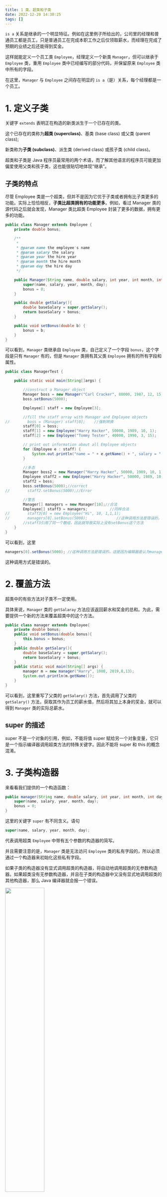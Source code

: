 ```yaml
---
title: 1 类、超类和子类  
date: 2022-12-20 14:30:25  
tags: []  
---
```


`is a` 关系是继承的一个明显特征。例如在这里例子所给出的，公司里的经理和普通员工都是员工，只是普通员工在完成本职工作之后仅领取薪水，而经理在完成了预期的业绩之后还能得到奖金。

这样就能定义一个员工类 `Employee`，经理定义一个新类 `Manager`，但可以继承于 `Employee` 类，重用 `Employee` 类中已经编写的部分代码，并保留原来 `Employee` 类中所有的字段。

在这里，`Manager` 与 `Employee` 之间存在明显的 `is a`（是）关系，每个经理都是一个员工。

# 1. 定义子类

关键字 `extends` 表明正在构造的新类派生于一个已存在的类。

这个已存在的类称为**超类 (superclass)**、基类 (base class) 或父类 (parent class); 

新类称为**子类 (subclass)**、派生类 (derived class) 或孩子类 (child class)。

超类和子类是 Java 程序员最常用的两个术语，而了解其他语言的程序员可能更加偏爱使用父类和孩子类，这也能很贴切地体现“继承”。

## 子类的特点

尽管 Employee 类是一个超类，但并不是因为它优于子类或者拥有比子类更多的功能。实际上恰恰相反，**子类比超类拥有的功能更多**。例如，看过 Manager 类的源代码之后就会发现，Manager 类比超类 Employee 封装了更多的数据，拥有更多的功能。

```java
public class Manager extends Employee {
    private double bonus;

    /**
     *
     * @param name the employee's name
     * @param salary the salary
     * @param year the hire year
     * @param month the hire month
     * @param day the hire day
     */

    public Manager(String name, double salary, int year, int month, int day) {
        super(name, salary, year, month, day);
        bonus = 0;
    }

    public double getSalary(){
        double baseSalary = super.getSalary();
        return baseSalary + bonus;
    }

    public void setBonus(double b) {
        bonus = b;
    }
}
```

可以看到，`Manager` 类继承自 `Employee` 类，自己定义了一个字段 `bonus`，这个字段是只有 `Manager` 有的，但是 `Manager` 类拥有其父类 `Employee` 拥有的所有字段和属性。

```java
public class ManagerTest {

    public static void main(String[]args) {

        //construct a Manager object
        Manager boss = new Manager("Carl Cracker", 80000, 1987, 12, 15);
        boss.setBonus(5000);

        Employee[] staff = new Employee[3];

        //fill the staff array with Manager and Employee objects
//        boss = (Manager) staff[0];    //强制转换
        staff[0] = boss;
        staff[1] = new Employee("Harry Hacker", 50000, 1989, 10, 1);
        staff[2] = new Employee("Tommy Tester", 40000, 1990, 3, 15);

        // print out information about all Employee objects
        for (Employee e : staff) {
            System.out.println("name = " + e.getName() + ", salary = " + e.getSalary());
        }

        //多态
        Manager boss2 = new Manager("Harry Hacker", 50000, 1989, 10, 1);
        Employee staff2 = new Employee("Harry Hacker", 50000, 1989, 10, 1);
        staff2 = boss;
        boss.setBonus(5000);//correct
//        staff2.setBonus(5000);//Error

        //警告
        Manager[] managers = new Manager[10];//合法
        Employee[] staff3 = managers;          //同样合法
//        staff3[0] = new Employee("Hi", 10, 1,1,1);
//        managers[0].setBonus(5000);             //这种调用方法是错误的，这是因为编辑器是认为managers是个Manager对象，但是实际上和
        //staff3引用了同一个数组，因此就导致实际上没有setBonus这个方法
    }
}
```

可以看到，这里

```java
managers[0].setBonus(5000); //这种调用方法是错误的，这是因为编辑器是认为managers是个Manager对象，但是实际上和
```

这种调用方式是错误的。

# 2. 覆盖方法

超类中的有些方法对子类不一定使用。

具体来说，`Manager` 类的 `getSalaray` 方法应该返回薪水和奖金的总和。为此，需要提供一个新的方法来覆盖超类中的这个方法。

```java
public class manager extends Employee{
    private double bonus;
    public void setBonus(double bonus){
        this.bonus = bonus;
    }
    public double getSalary(){
        double baseSalary = super.getSalary();
        return baseSalary + bonus;
    }
    public static void main(String[] args) {
        manager m = new manager("Harry", 1000, 2019,8,13);
        System.out.println(m.getName());
    }
}
```

可以看到，这里重写了父类的 `getSalary()` 方法，首先调用了父类的 `getSalary()` 方法，获取其作为员工的薪水值，然后将其加上本身的奖金，就可以得到 `Manager` 类的实际总薪水。

## super 的描述

super 不是一个对象的引用，例如，不能将值 super 赋给另一个对象变量，它只是一个指示编译器调用超类方法的特殊关键字。因此不能将 super 和 this 的概念混淆。

# 3. 子类构造器

来看看我们提供的一个构造函数：

```java
public manager(String name, double salary, int year, int month, int day) {
    super(name, salary, year, month, day);
    bonus = 0;
}
```

这里的关键字 `super` 有不同含义。语句

```java
super(name, salary, year, month, day);
```

代表调用超类 `Employee` 中带有五个参数的构造器的简写。

并且需要注意的是，`Manager` 类是无法访问 `Employee` 类的私有字段的，所以必须通过一个构造器来初始化这些私有字段。

如果子类的构造器没有显式调用超类的构造器，将自动地调用超类的无参数构造器。如果超类没有无参数构造器，并且在子类的构造器中又没有显式地调用超类的其他构造器，那么 Java 编译器就会报一个错误。

<img src=" https://coachhe-1305181419.cos.ap-guangzhou.myqcloud.com/%E7%A8%8B%E5%BA%8F%E5%91%98/%E5%B7%A5%E5%85%B7/git/20221220184154.png" width = "50%" />

可以看到，如果注释掉了子类的构造器，并且父类又没有对应的无参构造器，那么 Java 是无法编译通过的。

# 4 继承层次

继承并不仅限于一个层次。例如，可以由 `Manager` 类派生 `Executive` 类

```java
/**
 * @author CoachHe
 * @date 2022/12/20 19:48
 **/
public class Executive extends Manager {

    /**
     * @param name   the employee's name
     * @param salary the salary
     * @param year   the hire year
     * @param month  the hire month
     * @param day    the hire day
     */
    public Executive(String name, double salary, int year, int month, int day) {
        super(name, salary, year, month, day);
    }

    public static void main(String[] args) {
        Executive e = new Executive("coachhe", 100, 26, 4, 3);
    }
}
```

让我们看下 `Executive` 类的对象 `e` 有哪些方法和字段：

<img src=" https://coachhe-1305181419.cos.ap-guangzhou.myqcloud.com/%E7%A8%8B%E5%BA%8F%E5%91%98/%E5%B7%A5%E5%85%B7/git/20221220195006.png" width = "70%" />

从图中可以看到，里面既有 `Manager` 的方法，也有 `Employee` 的方法。

# 5 多态

`is-a` 规则的另一种表述是替换原则。它指出程序中出现超类对象的任何地方都可以使用子类对象替换。

例如，可以将子类的对象赋给超类变量。

```java
Employee e;
e = new Employee(...) // ok
e = new Manager(...) // ok
```

可以看到，在 Java 程序设计语言中，对象变量是**多态的**。

## 多态的描述

一个 `Employee` 类型的变量既可以引用一个 `Employee` 类型的对象，也可以引用 `Employee` 类的任何一个子类的对象。

## 警告

在 Java 中，子类引用的数组可以转换成超类引用的数组，而不需要使用强制类型转换。但是会出现类型转换的问题：

```java
/**
 * @author CoachHe
 * @date 2022/12/20 20:16
 **/
public class PolymorphicTest {
    public static void main(String[] args) {
        Employee e;
//        e = new Manager("manager", 1, 1, 1, 1); //ok
        e = new Employee("employee", 1, 1, 1, 1); //ok

        Manager[] managers = new Manager[10];
        Employee[] staff = managers; // 此时是合理的，因为将经理转换为员工是合理的
        staff[0] = e; // 此时好像也是合理的，因为这就是一个员工类，但实际上这应该是不合理的，因为这实际是一个经理类
        System.out.println(staff[0]); // 直接报错ArrayStoreException
    }
}
```

这里会直接报错：

<img src=" https://coachhe-1305181419.cos.ap-guangzhou.myqcloud.com/%E7%A8%8B%E5%BA%8F%E5%91%98/%E5%B7%A5%E5%85%B7/git/20221221003441.png" width = "80%" />

可以看到，我们先创建了一个经理类的集合，然后将其赋值给了员工类的集合，此时应该是合理的


